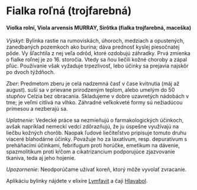 Fialka roľná (trojfarebná)
==========================

#### Violka rolní, Viola arvensis MURRAY, Sirôtka (fialka trojfarebná, maceška)

*Výskyt*: Bylinka rastie na rumoviskách, úhoroch, medziach a opustených,
zanedbaných pozemkoch ako burina; dáva prednosť kyslej piesočnatej pôde. Vy
šľachtila z nej veľa odrôd, ktoré ozdobujú záhradky. Prvá zmienka o fialke
roľnej je zo 16. storočia. Vtedy sa ňou liečili kožné choroby a zápal pľúc.
Používanie však vyžaduje trpezlivosť, lebo účinky sa prejavia najskôr po dvoch
týždňoch.

*Zber*: Predmetom zberu je celá nadzemná časť v čase kvitnutia (máj až august).
suší sa v prievane prirodzeným teplom, alebo umelým do 50 stupňov Celzia bez
obracania. Skladujeme v dobre uzavretých nádobách v tme; je veľmi citlivá na
vlhko. Záhradné veľkokveté formy sú nežiadúcou prímesou a nezberajú sa.

*Uplatnenie*: Vedecké práce sa nezmieňujú o farmakologických účinkoch, avšak
napríklad nemeckí vedci zdôrazňujú, že ju úspešne využívajú na liečbu kožných
chorôb. Naopak ľudové liečiteľstvo pripisuje tomuto druhu viaceré blahodárne
účinky. Považuje ho za laxatívum, resp. depuratívum s preháňacími účinkami,
febrifugum proti horúčke, emetikum na dávenie, spazmolitikum proti kŕčom a
cikatrizancium podporujúce zjazvovanie tkaniva, teda aj jeho hojenie.

*Upozornenie*: Neodporúčame užívať koreň, ktorý môže vyvolať zvracanie.

Aplikáciu bylinky nájdete v elixíre [Lymfavit](/elixiry/lymfavit-elixir) a čaji
[Hlavabol](/caje/hlavabol).


